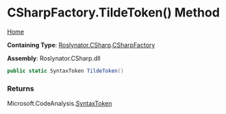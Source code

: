 # CSharpFactory\.TildeToken\(\) Method <a name="_Top"></a>

[Home](../../../../README.md)

**Containing Type**: [Roslynator.CSharp](../../README.md#_Top)\.[CSharpFactory](../README.md#_Top)

**Assembly**: Roslynator\.CSharp\.dll

```csharp
public static SyntaxToken TildeToken()
```

### Returns

Microsoft\.CodeAnalysis\.[SyntaxToken](https://docs.microsoft.com/en-us/dotnet/api/microsoft.codeanalysis.syntaxtoken)

